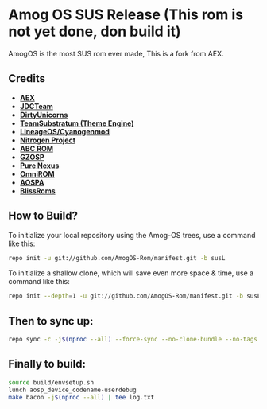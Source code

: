 <p align="center">
</p>

Amog OS SUS Release (This rom is not yet done, don build it)
===========
AmogOS is the most SUS rom ever made, This is a fork from AEX.

Credits
-------
* [**AEX**](https://github.com/aospextended)
* [**JDCTeam**](https://github.com/AOSP-JF-MM)
* [**DirtyUnicorns**](https://github.com/DirtyUnicorns)
* [**TeamSubstratum (Theme Engine)**](https://github.com/Substratum)
* [**LineageOS/Cyanogenmod**](https://github.com/LineageOS)
* [**Nitrogen Project**](https://github.com/nitrogen-project)
* [**ABC ROM**](https://github.com/ezio84)
* [**GZOSP**](https://github.com/GZOSP)
* [**Pure Nexus**](https://github.com/PureNexusProject)
* [**OmniROM**](https://github.com/omnirom/)
* [**AOSPA**](https://github.com/aospa/)
* [**BlissRoms**](https://github.com/BlissRoms)

How to Build?
-------------

To initialize your local repository using the Amog-OS trees, use a 
command like this:

```bash
repo init -u git://github.com/AmogOS-Rom/manifest.git -b susL
```
To initialize a shallow clone, which will save even more space & time, use a command like this:

```bash
repo init --depth=1 -u git://github.com/AmogOS-Rom/manifest.git -b susL
```

Then to sync up:
----------------

```bash
repo sync -c -j$(nproc --all) --force-sync --no-clone-bundle --no-tags
```
Finally to build:
-----------------

```bash
source build/envsetup.sh
lunch aosp_device_codename-userdebug
make bacon -j$(nproc --all) | tee log.txt
```
